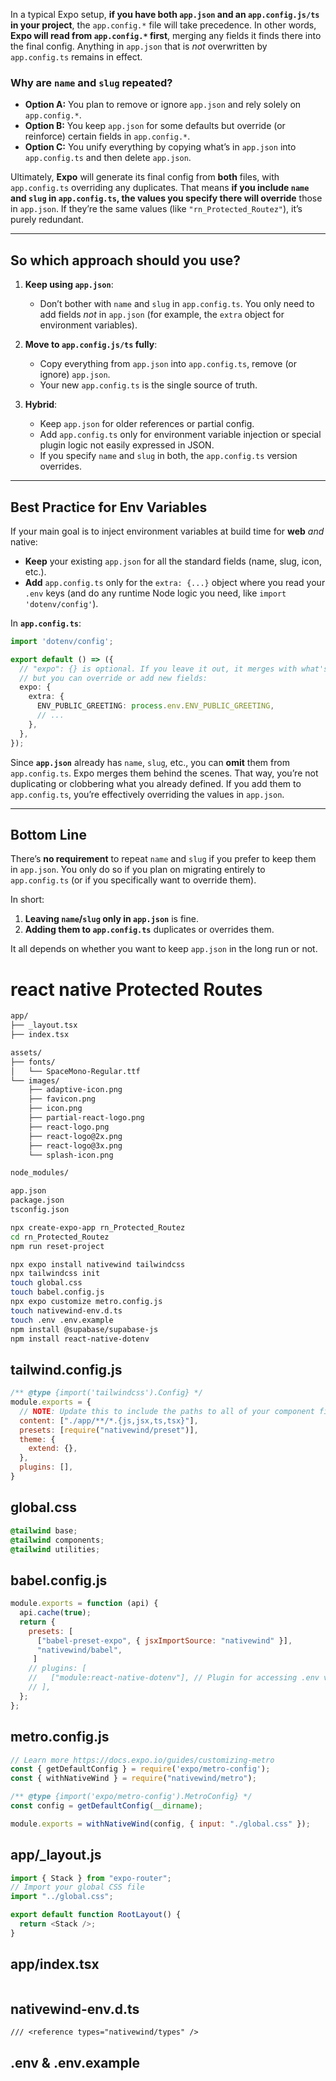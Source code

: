 In a typical Expo setup, **if you have both `app.json` and an `app.config.js/ts` in your project**, the `app.config.*` file will take precedence. In other words, **Expo will read from `app.config.*` first**, merging any fields it finds there into the final config. Anything in `app.json` that is _not_ overwritten by `app.config.ts` remains in effect.

### **Why are `name` and `slug` repeated?**
- **Option A:** You plan to remove or ignore `app.json` and rely solely on `app.config.*`.  
- **Option B:** You keep `app.json` for some defaults but override (or reinforce) certain fields in `app.config.*`.  
- **Option C:** You unify everything by copying what’s in `app.json` into `app.config.ts` and then delete `app.json`.  

Ultimately, **Expo** will generate its final config from **both** files, with `app.config.ts` overriding any duplicates. That means **if you include `name` and `slug` in `app.config.ts`, the values you specify there will override** those in `app.json`. If they’re the same values (like `"rn_Protected_Routez"`), it’s purely redundant. 

---

## **So which approach should you use?**
1. **Keep using `app.json`**:  
   - Don’t bother with `name` and `slug` in `app.config.ts`. You only need to add fields _not_ in `app.json` (for example, the `extra` object for environment variables).  

2. **Move to `app.config.js/ts` fully**:  
   - Copy everything from `app.json` into `app.config.ts`, remove (or ignore) `app.json`.  
   - Your new `app.config.ts` is the single source of truth.

3. **Hybrid**:  
   - Keep `app.json` for older references or partial config.  
   - Add `app.config.ts` only for environment variable injection or special plugin logic not easily expressed in JSON.  
   - If you specify `name` and `slug` in both, the `app.config.ts` version overrides.

---

## **Best Practice for Env Variables**
If your main goal is to inject environment variables at build time for **web** _and_ native:

- **Keep** your existing `app.json` for all the standard fields (name, slug, icon, etc.).  
- **Add** `app.config.ts` only for the `extra: {...}` object where you read your `.env` keys (and do any runtime Node logic you need, like `import 'dotenv/config'`).  

In **`app.config.ts`**:

```ts
import 'dotenv/config';

export default () => ({
  // "expo": {} is optional. If you leave it out, it merges with what's in app.json
  // but you can override or add new fields:
  expo: {
    extra: {
      ENV_PUBLIC_GREETING: process.env.ENV_PUBLIC_GREETING,
      // ...
    },
  },
});
```

Since **`app.json`** already has `name`, `slug`, etc., you can **omit** them from `app.config.ts`. Expo merges them behind the scenes. That way, you’re not duplicating or clobbering what you already defined. If you add them to `app.config.ts`, you’re effectively overriding the values in `app.json`.

---

## **Bottom Line**
There’s **no requirement** to repeat `name` and `slug` if you prefer to keep them in `app.json`. You only do so if you plan on migrating entirely to `app.config.ts` (or if you specifically want to override them).  

In short:
1. **Leaving `name`/`slug` only in `app.json`** is fine.  
2. **Adding them to `app.config.ts`** duplicates or overrides them.  

It all depends on whether you want to keep `app.json` in the long run or not.


# react native Protected Routes #

```bash
app/
├── _layout.tsx
├── index.tsx

assets/
├── fonts/
│   └── SpaceMono-Regular.ttf
└── images/
    ├── adaptive-icon.png
    ├── favicon.png
    ├── icon.png
    ├── partial-react-logo.png
    ├── react-logo.png
    ├── react-logo@2x.png
    ├── react-logo@3x.png
    └── splash-icon.png

node_modules/

app.json
package.json
tsconfig.json
```

```bash
npx create-expo-app rn_Protected_Routez
cd rn_Protected_Routez
npm run reset-project
```

```bash
npx expo install nativewind tailwindcss
npx tailwindcss init
touch global.css
touch babel.config.js
npx expo customize metro.config.js
touch nativewind-env.d.ts
touch .env .env.example
npm install @supabase/supabase-js
npm install react-native-dotenv

```

## tailwind.config.js ##

```javascript
/** @type {import('tailwindcss').Config} */
module.exports = {
  // NOTE: Update this to include the paths to all of your component files.
  content: ["./app/**/*.{js,jsx,ts,tsx}"],
  presets: [require("nativewind/preset")],
  theme: {
    extend: {},
  },
  plugins: [],
}
```

## global.css ##

```css
@tailwind base;
@tailwind components;
@tailwind utilities;
```

## babel.config.js ##

```javascript
module.exports = function (api) {
  api.cache(true);
  return {
    presets: [
      ["babel-preset-expo", { jsxImportSource: "nativewind" }],
      "nativewind/babel",
     ]
    // plugins: [
    //   ["module:react-native-dotenv"], // Plugin for accessing .env variables
    // ],
  };
};

```

## metro.config.js ##

```javascript
// Learn more https://docs.expo.io/guides/customizing-metro
const { getDefaultConfig } = require('expo/metro-config');
const { withNativeWind } = require("nativewind/metro");

/** @type {import('expo/metro-config').MetroConfig} */
const config = getDefaultConfig(__dirname);

module.exports = withNativeWind(config, { input: "./global.css" });
```

## app/_layout.js ##

```javascript
import { Stack } from "expo-router";
// Import your global CSS file
import "../global.css";

export default function RootLayout() {
  return <Stack />;
}
```

## app/index.tsx ##

```tyypscript

```

## nativewind-env.d.ts ##

```tyypscript
/// <reference types="nativewind/types" />
```

## .env  & .env.example ##

```env
```

